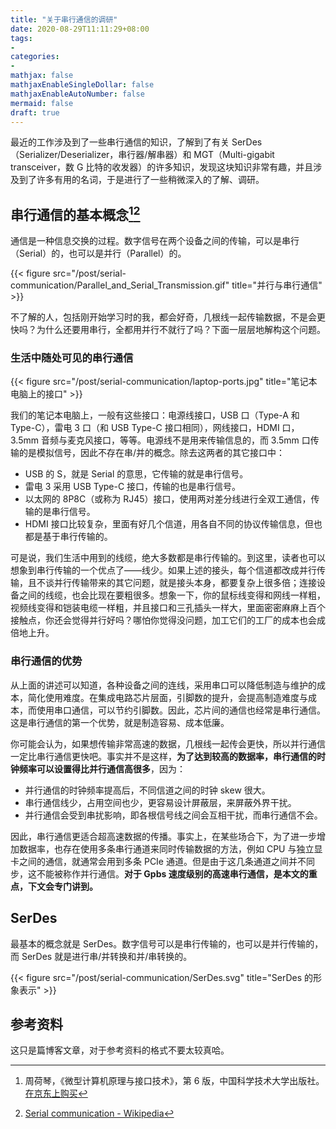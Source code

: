 ```yaml
---
title: "关于串行通信的调研"
date: 2020-08-29T11:11:29+08:00
tags:
-
categories:
-
mathjax: false
mathjaxEnableSingleDollar: false
mathjaxEnableAutoNumber: false
mermaid: false
draft: true
---
```


最近的工作涉及到了一些串行通信的知识，了解到了有关 SerDes（Serializer/Deserializer，串行器/解串器）和 MGT（Multi-gigabit transceiver，数 G 比特的收发器）的许多知识，发现这块知识非常有趣，并且涉及到了许多有用的名词，于是进行了一些稍微深入的了解、调研。

<!--more-->

## 串行通信的基本概念[^1][^2]

通信是一种信息交换的过程。数字信号在两个设备之间的传输，可以是串行（Serial）的，也可以是并行（Parallel）的。

{{< figure src="/post/serial-communication/Parallel_and_Serial_Transmission.gif" title="并行与串行通信" >}}

不了解的人，包括刚开始学习时的我，都会好奇，几根线一起传输数据，不是会更快吗？为什么还要用串行，全都用并行不就行了吗？下面一层层地解构这个问题。

### 生活中随处可见的串行通信

{{< figure src="/post/serial-communication/laptop-ports.jpg" title="笔记本电脑上的接口" >}}

我们的笔记本电脑上，一般有这些接口：电源线接口，USB 口（Type-A 和 Type-C），雷电 3 口（和 USB Type-C 接口相同），网线接口，HDMI 口，3.5mm 音频与麦克风接口，等等。电源线不是用来传输信息的，而 3.5mm 口传输的是模拟信号，因此不存在串/并的概念。除去这两者的其它接口中：

- USB 的 S，就是 Serial 的意思，它传输的就是串行信号。
- 雷电 3 采用 USB Type-C 接口，传输的也是串行信号。
- 以太网的 8P8C（或称为 RJ45）接口，使用两对差分线进行全双工通信，传输的是串行信号。
- HDMI 接口比较复杂，里面有好几个信道，用各自不同的协议传输信息，但也都是基于串行传输的。

可是说，我们生活中用到的线缆，绝大多数都是串行传输的。到这里，读者也可以想象到串行传输的一个优点了——线少。如果上述的接头，每个信道都改成并行传输，且不谈并行传输带来的其它问题，就是接头本身，都要复杂上很多倍；连接设备之间的线缆，也会比现在要粗很多。想象一下，你的鼠标线变得和网线一样粗，视频线变得和铠装电缆一样粗，并且接口和三孔插头一样大，里面密密麻麻上百个接触点，你还会觉得并行好吗？哪怕你觉得没问题，加工它们的工厂的成本也会成倍地上升。

### 串行通信的优势

从上面的讲述可以知道，各种设备之间的连线，采用串口可以降低制造与维护的成本，简化使用难度。在集成电路芯片层面，引脚数的提升，会提高制造难度与成本，而使用串口通信，可以节约引脚数。因此，芯片间的通信也经常是串行通信。这是串行通信的第一个优势，就是制造容易、成本低廉。

你可能会认为，如果想传输非常高速的数据，几根线一起传会更快，所以并行通信一定比串行通信更快吧。事实并不是这样，**为了达到较高的数据率，串行通信的时钟频率可以设置得比并行通信高很多**，因为：

- 并行通信的时钟频率提高后，不同信道之间的时钟 skew 很大。
- 串行通信线少，占用空间也少，更容易设计屏蔽层，来屏蔽外界干扰。
- 并行通信会受到串扰影响，即各根信号线之间会互相干扰，而串行通信不会。

因此，串行通信更适合超高速数据的传播。事实上，在某些场合下，为了进一步增加数据率，也存在使用多条串行通道来同时传输数据的方法，例如 CPU 与独立显卡之间的通信，就通常会用到多条 PCIe 通道。但是由于这几条通道之间并不同步，这不能被称作并行通信。**对于 Gpbs 速度级别的高速串行通信，是本文的重点，下文会专门讲到。**

## SerDes

最基本的概念就是 SerDes。数字信号可以是串行传输的，也可以是并行传输的，而 SerDes 就是进行串/并转换和并/串转换的。

{{< figure src="/post/serial-communication/SerDes.svg" title="SerDes 的形象表示" >}}

## 参考资料

这只是篇博客文章，对于参考资料的格式不要太较真哈。

[^1]: 周荷琴，《微型计算机原理与接口技术》，第 6 版，中国科学技术大学出版社。[在京东上购买](https://item.jd.com/12496635.html)
[^2]: [Serial communication - Wikipedia](https://en.wikipedia.org/wiki/Serial_communication)